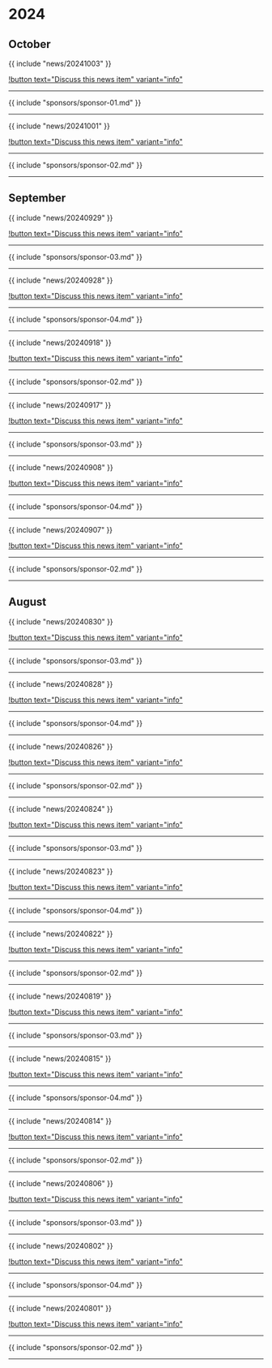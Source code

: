 # 2024
## October

{{ include "news/20241003" }}

[!button text="Discuss this news item" variant="info"](news/20241003/#discuss-this-page)

---

{{ include "sponsors/sponsor-01.md" }}

---

{{ include "news/20241001" }}

[!button text="Discuss this news item" variant="info"](news/20241001/#discuss-this-page)

---

{{ include "sponsors/sponsor-02.md" }}

---

## September

{{ include "news/20240929" }}

[!button text="Discuss this news item" variant="info"](news/20240929/#discuss-this-page)

---

{{ include "sponsors/sponsor-03.md" }}

---

{{ include "news/20240928" }}

[!button text="Discuss this news item" variant="info"](news/20240928/#discuss-this-page)

---

{{ include "sponsors/sponsor-04.md" }}

---

{{ include "news/20240918" }}

[!button text="Discuss this news item" variant="info"](news/20240918/#discuss-this-page)

---

{{ include "sponsors/sponsor-02.md" }}

---

{{ include "news/20240917" }}

[!button text="Discuss this news item" variant="info"](news/20240917/#discuss-this-page)

---

{{ include "sponsors/sponsor-03.md" }}

---

{{ include "news/20240908" }}

[!button text="Discuss this news item" variant="info"](news/20240908/#discuss-this-page)

---

{{ include "sponsors/sponsor-04.md" }}

---

{{ include "news/20240907" }}

[!button text="Discuss this news item" variant="info"](news/20240907/#discuss-this-page)

---

{{ include "sponsors/sponsor-02.md" }}

---

## August

{{ include "news/20240830" }}

[!button text="Discuss this news item" variant="info"](news/20240830/#discuss-this-page)

---

{{ include "sponsors/sponsor-03.md" }}

---

{{ include "news/20240828" }}

[!button text="Discuss this news item" variant="info"](news/20240828/#discuss-this-page)

---

{{ include "sponsors/sponsor-04.md" }}

---

{{ include "news/20240826" }}

[!button text="Discuss this news item" variant="info"](news/20240826/#discuss-this-page)

---

{{ include "sponsors/sponsor-02.md" }}

---

{{ include "news/20240824" }}

[!button text="Discuss this news item" variant="info"](news/20240824/#discuss-this-page)

---

{{ include "sponsors/sponsor-03.md" }}

---

{{ include "news/20240823" }}

[!button text="Discuss this news item" variant="info"](news/20240823/#discuss-this-page)

---

{{ include "sponsors/sponsor-04.md" }}

---

{{ include "news/20240822" }}

[!button text="Discuss this news item" variant="info"](news/20240822/#discuss-this-page)

---

{{ include "sponsors/sponsor-02.md" }}

---

{{ include "news/20240819" }}

[!button text="Discuss this news item" variant="info"](news/20240819/#discuss-this-page)

---

{{ include "sponsors/sponsor-03.md" }}

---

{{ include "news/20240815" }}

[!button text="Discuss this news item" variant="info"](news/20240815/#discuss-this-page)

---

{{ include "sponsors/sponsor-04.md" }}

---

{{ include "news/20240814" }}

[!button text="Discuss this news item" variant="info"](news/20240814/#discuss-this-page)

---

{{ include "sponsors/sponsor-02.md" }}

---

{{ include "news/20240806" }}

[!button text="Discuss this news item" variant="info"](news/20240806/#discuss-this-page)

---

{{ include "sponsors/sponsor-03.md" }}

---

{{ include "news/20240802" }}

[!button text="Discuss this news item" variant="info"](news/20240802/#discuss-this-page)

---

{{ include "sponsors/sponsor-04.md" }}

---

{{ include "news/20240801" }}

[!button text="Discuss this news item" variant="info"](news/20240801/#discuss-this-page)

---

{{ include "sponsors/sponsor-02.md" }}

---

